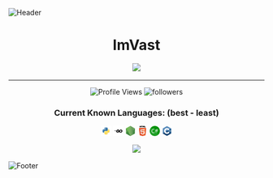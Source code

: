 ![Header](./header.png)

<h1 align="center">ImVast</h1>
<a href="https://github.com/imvast"></a>
<p align="center">
  <a href="https://vast.gay"> 
    <img src="https://user-images.githubusercontent.com/60797067/181168985-c88eacf3-15c0-483b-85d1-ee84b674aba5.gif" />
  </a> 
</p>

---
<p align="center">
  <img src="https://api.visitorbadge.io/api/VisitorHit?user=imvast&countColorcountColor&countColor=%230095FF" alt="Profile Views"/>
  <img alt="followers" src="https://img.shields.io/github/followers/imvast?color=f429ff&style=for-the-badge&logo=github&label=Follow"/>
</p>
<h3 align="center">Current Known Languages: (best - least)</h3>
<p align="center">
  <code><img height="20" src="https://raw.githubusercontent.com/github/explore/main/topics/python/python.png"></code>
  <code><img height="20" src="https://raw.githubusercontent.com/github/explore/main/topics/go/go.png"></code>
  <code><img height="20" src="https://raw.githubusercontent.com/github/explore/main/topics/nodejs/nodejs.png"></code>
  <code><img height="20" src="https://raw.githubusercontent.com/github/explore/main/topics/html/html.png"></code>
  <code><img height="20" src="https://raw.githubusercontent.com/github/explore/main/topics/csharp/csharp.png"></code>
  <code><img height="20" src="https://raw.githubusercontent.com/github/explore/main/topics/cpp/cpp.png"></code>
</p>

<p align="center">
  <img src="https://github-readme-stats.vercel.app/api/?username=imvast&title_color=674fc9&text_color=9f9f9f&show_icons=true&bg_color=00000000&hide_border=true&icon_color=674fc9&hide_title=true&count_private=true" />
</p>

![Footer](./footer.png)
